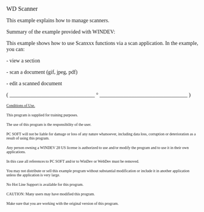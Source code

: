   
<span style="font-family:Arial sans-serif;font-size:16px;">WD Scanner</span>

  
<span style="font-family:Arial sans-serif;font-size:14px;">This example explains how to manage scanners.</span>

  
<span style="font-family:Arial sans-serif;font-size:14px;">Summary of the example provided with WINDEV: </span>

<span style="font-family:Arial sans-serif;font-size:14px;">This example shows how to use Scanxxx functions via a scan application. In the example, you can: </span>

<span style="font-family:Arial sans-serif;font-size:14px;">- view a section</span>

<span style="font-family:Arial sans-serif;font-size:14px;">- scan a document (gif, jpeg, pdf)</span>

<span style="font-family:Arial sans-serif;font-size:14px;">- edit a scanned document</span>

  
  
<span style="font-family:Arial sans-serif;font-size:14px;">( \_\_\_\_\_\_\_\_\_\_\_\_\_\_\_\_\_\_\_\_\_\_\_\_\_\_\_\_\_\_\_\_ ° \_\_\_\_\_\_\_\_\_\_\_\_\_\_\_\_\_\_\_\_\_\_\_\_\_\_\_\_\_\_\_\_\_ )</span>

  
<span style="text-decoration:underline;font-family:Arial sans-serif;font-size:10px;">Conditions of Use.</span>

<span style="font-family:Arial sans-serif;font-size:10px;">This program is supplied for training purposes.</span>

<span style="font-family:Arial sans-serif;font-size:10px;">The use of this program is the responsibility of the user. </span>

<span style="font-family:Arial sans-serif;font-size:10px;">PC SOFT will not be liable for damage or loss of any nature whatsoever, including data loss, corruption or deterioration as a result of using this program.</span>

<span style="font-family:Arial sans-serif;font-size:10px;">Any person owning a WINDEV 28 US license is authorized to use and/or modify the program and to use it in their own applications. </span>

<span style="font-family:Arial sans-serif;font-size:10px;">In this case all references to PC SOFT and/or to WinDev or WebDev must be removed.</span>

<span style="font-family:Arial sans-serif;font-size:10px;">You may not distribute or sell this example program without substantial modification or include it in another application unless the application is very large.</span>

  
<span style="font-family:Arial sans-serif;font-size:10px;">No Hot Line Support is available for this program.</span>

  
<span style="font-family:Arial sans-serif;font-size:10px;">CAUTION: Many users may have modified this program. </span>

<span style="font-family:Arial sans-serif;font-size:10px;">Make sure that you are working with the original version of this program.</span>

  
  
  
  